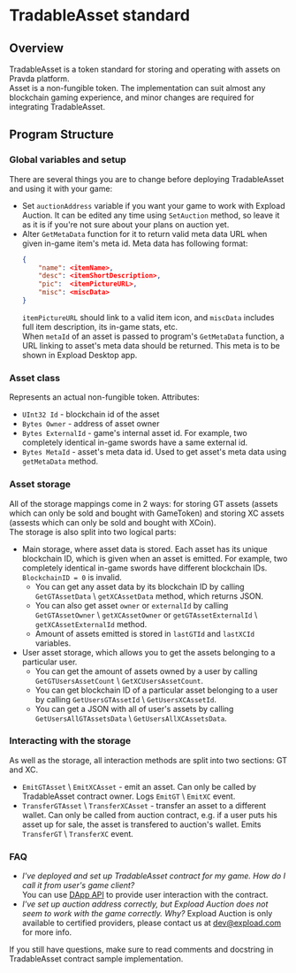 # TradableAsset standard
## Overview
TradableAsset is a token standard for storing and operating with assets on Pravda platform.    
Asset is a non-fungible token. The implementation can suit almost any blockchain gaming experience, and minor changes are required for integrating TradableAsset.
## Program Structure
### Global variables and setup
There are several things you are to change before deploying TradableAsset and using it with your game:
- Set `auctionAddress` variable if you want your game to work with Expload Auction. It can be edited any time using `SetAuction` method, so leave it as it is if you're not sure about your plans on auction yet.
- Alter `GetMetaData` function for it to return valid meta data URL when given in-game item's meta id. Meta data has following format:
    ```json
    {
        "name": <itemName>,
        "desc": <itemShortDescription>,
        "pic":  <itemPictureURL>,
        "misc": <miscData>
    }
    ```
    `itemPictureURL` should link to a valid item icon, and `miscData` includes full item description, its in-game stats, etc.  
    When `metaId` of an asset is passed to program's `GetMetaData` function, a URL linking to asset's meta data should be returned. This meta is to be shown in Expload Desktop app.

### Asset class
Represents an actual non-fungible token. Attributes:
- `UInt32 Id` - blockchain id of the asset
- `Bytes Owner` - address of asset owner
- `Bytes ExternalId` - game's internal asset id. For example, two completely identical in-game swords have a same external id.
- `Bytes MetaId` - asset's meta data id. Used to get asset's meta data using `getMetaData` method.

### Asset storage
All of the storage mappings come in 2 ways: for storing GT assets (assets which can only be sold and bought with GameToken) and storing XC assets (assests which can only be sold and bought with XCoin).  
The storage is also split into two logical parts:
- Main storage, where asset data is stored. Each asset has its unique blockchain ID, which is given when an asset is emitted. For example, two completely identical in-game swords have different blockchain IDs. `BlockchainID = 0` is invalid. 
    - You can get any asset data by its blockchain ID by calling `GetGTAssetData` \ `getXCAssetData` method, which returns JSON.
    - You can also get asset `owner` or `externalId` by calling `GetGTAssetOwner` \ `getXCAssetOwner` or `getGTAssetExternalId` \ `getXCAssetExternalId` method. 
    - Amount of assets emitted is stored in `lastGTId` and `lastXCId` variables.
- User asset storage, which allows you to get the assets belonging to a particular user. 
    - You can get the amount of assets owned by a user by calling `GetGTUsersAssetCount` \ `GetXCUsersAssetCount`. 
    - You can get blockchain ID of a particular asset belonging to a user by calling `GetUsersGTAssetId` \ `GetUsersXCAssetId`. 
    - You can get a JSON with all of user's assets by calling `GetUsersAllGTAssetsData` \ `GetUsersAllXCAssetsData`.

### Interacting with the storage
As well as the storage, all interaction methods are split into two sections: GT and XC.
- `EmitGTAsset` \ `EmitXCAsset` - emit an asset. Can only be called by TradableAsset contract owner. Logs `EmitGT` \ `EmitXC` event.
- `TransferGTAsset` \ `TransferXCAsset` - transfer an asset to a different wallet. Can only be called from auction contract, e.g. if a user puts his asset up for sale, the asset is transfered to auction's wallet. Emits `TransferGT` \ `TransferXC` event.

### FAQ
- *I've deployed and set up TradableAsset contract for my game. How do I call it from user's game client?*  
You can use [DApp API](https://expload.com/developers/documentation/pravda/integration/dapp-api/) to provide user interaction with the contract.
- *I've set up auction address correctly, but Expload Auction does not seem to work with the game correctly. Why?*
Expload Auction is only available to certified providers, please contact us at dev@expload.com for more info. 

If you still have questions, make sure to read comments and docstring in TradableAsset contract sample implementation.
